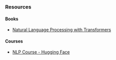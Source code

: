 ### Resources

#### Books
- [Natural Language Processing with Transformers](https://www.amazon.com/Natural-Language-Processing-Transformers-Applications/dp/1098103246)


#### Courses
- [NLP Course - Hugging Face](https://huggingface.co/learn/nlp-course/)


